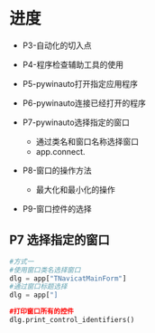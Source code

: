 # 进度
* P3-自动化的切入点
* P4-程序检查辅助工具的使用
* P5-pywinauto打开指定应用程序
* P6-pywinauto连接已经打开的程序
* P7-pywinauto选择指定的窗口
	* 通过类名和窗口名称选择窗口
	* app.connect.
* P8-窗口的操作方法
	* 最大化和最小化的操作

* P9-窗口控件的选择

## P7 选择指定的窗口
```Python
#方式一
#使用窗口类名选择窗口
dlg = app["TNavicatMainForm"]
#通过窗口标题选择
dlg = app["]

#打印窗口所有的控件
dlg.print_control_identifiers()
```	
<!--stackedit_data:
eyJoaXN0b3J5IjpbLTIxMDkwMjY0MDMsOTk4NDk2NTMxLDk5OD
Q5NjUzMSwtMTUzNDY3NzUwNywtNzY3MTg0NDAsLTI1NzQ2NjI2
NywxNzgzNTg2ODkxLC0xMTg3NzYxMDA4LC0xNTU4MzQ2MDk2LD
U0MTcxNTI3NCwyMjI3ODQxMTksLTEzODI5MTAzNzFdfQ==
-->